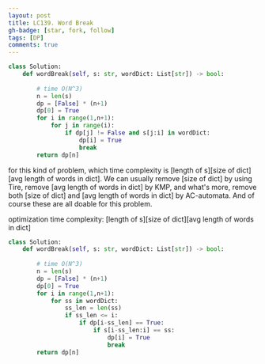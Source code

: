 ```yaml
---
layout: post
title: LC139. Word Break
gh-badge: [star, fork, follow]
tags: [DP]
comments: true
---
```


```python
class Solution:
    def wordBreak(self, s: str, wordDict: List[str]) -> bool:
        
        # time O(N^3)
        n = len(s)
        dp = [False] * (n+1)
        dp[0] = True
        for i in range(1,n+1):
            for j in range(i):
                if dp[j] != False and s[j:i] in wordDict:
                    dp[i] = True
                    break
        return dp[n]

```

for this kind of problem, which time complexity is [length of s][size of dict][avg length of words in dict]. We can usually remove [size of dict] by using Tire, remove [avg length of words in dict] by KMP, and what's more, remove both [size of dict] and [avg length of words in dict] by AC-automata. And of course these are all doable for this problem.


optimization  time complexity: [length of s][size of dict][avg length of words in dict]
```python
class Solution:
    def wordBreak(self, s: str, wordDict: List[str]) -> bool:
        
        # time O(N^3)
        n = len(s)
        dp = [False] * (n+1)
        dp[0] = True
        for i in range(1,n+1):
            for ss in wordDict:
                ss_len = len(ss)
                if ss_len <= i: 
                    if dp[i-ss_len] == True:
                        if s[i-ss_len:i] == ss:
                            dp[i] = True
                            break
        return dp[n]
```